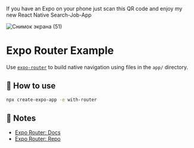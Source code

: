 If you have an Expo on your phone just scan this QR code and enjoy my new React Native Search-Job-App

![Снимок экрана (51)](https://github.com/magistrkim/react-native-job-app/assets/115700340/609ae01e-ee41-4b1c-a517-ef0d663a7f7d)



# Expo Router Example

Use [`expo-router`](https://expo.github.io/router) to build native navigation using files in the `app/` directory.

## 🚀 How to use

```sh
npx create-expo-app -e with-router
```

## 📝 Notes

- [Expo Router: Docs](https://expo.github.io/router)
- [Expo Router: Repo](https://github.com/expo/router)
